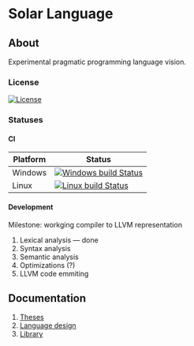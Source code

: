 # Solar Language

## About
Experimental pragmatic programming language vision.

### License
[![License](https://img.shields.io/badge/license-Apache%20License%202.0-blue.svg?style=flat)](http://www.apache.org/licenses/LICENSE-2.0)<br/>

### Statuses
#### CI
Platform | Status
---------|-------
Windows | [![Windows build Status](https://ci.appveyor.com/api/projects/status/github/sunloving/solar-lang?retina=true&svg=true)](https://ci.appveyor.com/project/sunloving/solar-lang)
Linux | [![Linux build Status](https://travis-ci.org/sunloving/solar-lang.svg?branch=master)](https://travis-ci.org/sunloving/solar-lang)

#### Development
Milestone: workging compiler to LLVM representation

1. Lexical analysis — done
2. Syntax analysis
3. Semantic analysis
4. Optimizations (?)
5. LLVM code emmiting

## Documentation
1. [Theses](docs/theses.md)
2. [Language design](docs/language-design.md)
3. [Library](docs/library.md)
